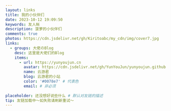 ```yaml
---
layout: links
title: 我的小伙伴们
date: 2023-10-12 19:09:50
keywords: 友人帐
description: 菠萝的小伙伴们
comments: true
photos: https://cdn.jsdelivr.net/gh/Kiritoabc/my_cdn/img/cover7.jpg
links:
  - groups: 大佬のBlog
    desc: 这里是大佬们的Blog
    items:
      - url: https://yunyoujun.cn
        avatar: https://cdn.jsdelivr.net/gh/YunYouJun/yunyoujun.github.io/images/avatar.jpg
        name: 云游君
        blog: 云游君的小站
        color: '#0078e7' # 代表色
        email: # 非必须
        
placeholder: 还没想好说些什么 # 默认对友链的描述
tip: 友链加载中～如失败请刷新重试～
---
```

